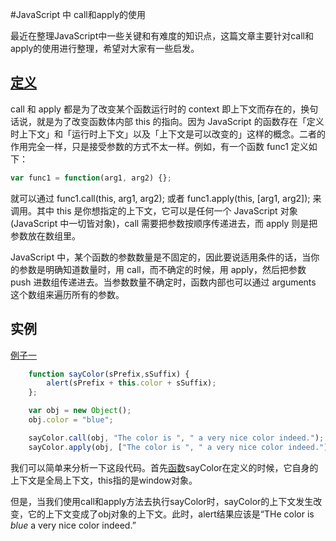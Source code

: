 #JavaScript 中 call和apply的使用

最近在整理JavaScript中一些关键和有难度的知识点，这篇文章主要针对call和apply的使用进行整理，希望对大家有一些启发。

## [定义](http://www.zhihu.com/question/20289071)

call 和 apply 都是为了改变某个函数运行时的 context 即上下文而存在的，换句话说，就是为了改变函数体内部 this 的指向。因为 JavaScript 的函数存在「定义时上下文」和「运行时上下文」以及「上下文是可以改变的」这样的概念。二者的作用完全一样，只是接受参数的方式不太一样。例如，有一个函数 func1 定义如下：
```javascript
var func1 = function(arg1, arg2) {};
```
就可以通过 func1.call(this, arg1, arg2); 或者 func1.apply(this, [arg1, arg2]); 来调用。其中 this 是你想指定的上下文，它可以是任何一个 JavaScript 对象(JavaScript 中一切皆对象)，call 需要把参数按顺序传递进去，而 apply 则是把参数放在数组里。

JavaScript 中，某个函数的参数数量是不固定的，因此要说适用条件的话，当你的参数是明确知道数量时，用 call，而不确定的时候，用 apply，然后把参数 push 进数组传递进去。当参数数量不确定时，函数内部也可以通过 arguments 这个数组来遍历所有的参数。

## 实例

[例子一](http://www.w3school.com.cn/js/pro_js_inheritance_implementing.asp)
```javascript
	function sayColor(sPrefix,sSuffix) {
	    alert(sPrefix + this.color + sSuffix);
	};

	var obj = new Object();
	obj.color = "blue";

	sayColor.call(obj, "The color is ", " a very nice color indeed.");
	sayColor.apply(obj, ["The color is ", " a very nice color indeed."]);
```
我们可以简单来分析一下这段代码。首先[函数](http://www.cnblogs.com/moltboy/archive/2013/04/24/3040450.html)sayColor在定义的时候，它自身的上下文是全局上下文，this指的是window对象。

但是，当我们使用call和apply方法去执行sayColor时，sayColor的上下文发生改变，它的上下文变成了obj对象的上下文。此时，alert结果应该是“THe color is *blue* a very nice color indeed.”

